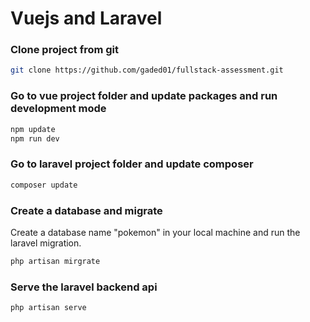 # Vuejs and Laravel 

### Clone project from git

```bash
git clone https://github.com/gaded01/fullstack-assessment.git
```

### Go to vue project folder and update packages and run development mode

```bash
npm update
npm run dev
```

### Go to laravel project folder and update composer

```bash
composer update 
```
### Create a database and migrate

Create a database name "pokemon" in your local machine and run the laravel migration.

```bash
php artisan mirgrate
```

### Serve the laravel backend api

```bash
php artisan serve
```

